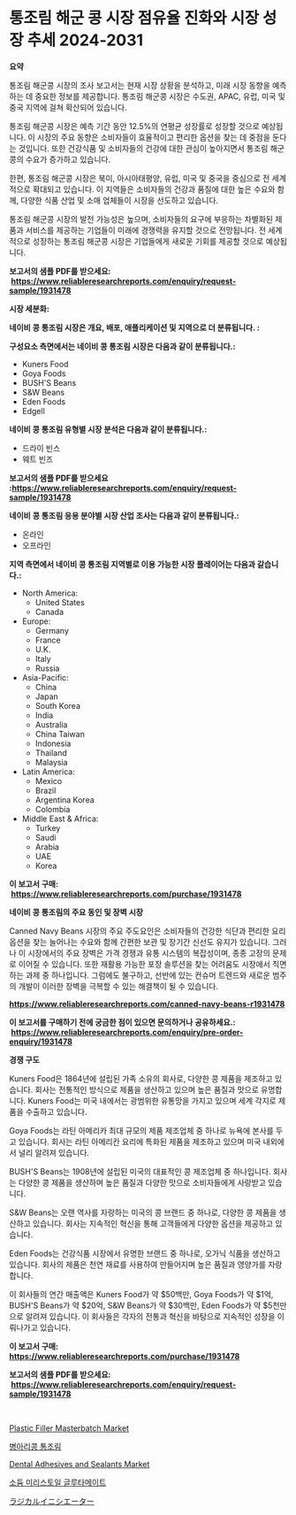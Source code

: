 <p><h1>통조림 해군 콩 시장 점유율 진화와 시장 성장 추세 2024-2031</h1></p><p><strong>요약</strong></p>
<p><p>통조림 해군콩 시장의 조사 보고서는 현재 시장 상황을 분석하고, 미래 시장 동향을 예측하는 데 중요한 정보를 제공합니다. 통조림 해군콩 시장은 수도권, APAC, 유럽, 미국 및 중국 지역에 걸쳐 확산되어 있습니다. </p><p>통조림 해군콩 시장은 예측 기간 동안 12.5%의 연평균 성장률로 성장할 것으로 예상됩니다. 이 시장의 주요 동향은 소비자들이 효율적이고 편리한 옵션을 찾는 데 중점을 둔다는 것입니다. 또한 건강식품 및 소비자들의 건강에 대한 관심이 높아지면서 통조림 해군콩의 수요가 증가하고 있습니다.</p><p>한편, 통조림 해군콩 시장은 북미, 아시아태평양, 유럽, 미국 및 중국을 중심으로 전 세계적으로 확대되고 있습니다. 이 지역들은 소비자들의 건강과 품질에 대한 높은 수요와 함께, 다양한 식품 산업 및 소매 업체들이 시장을 선도하고 있습니다.</p><p>통조림 해군콩 시장의 발전 가능성은 높으며, 소비자들의 요구에 부응하는 차별화된 제품과 서비스를 제공하는 기업들이 미래에 경쟁력을 유지할 것으로 전망됩니다. 전 세계적으로 성장하는 통조림 해군콩 시장은 기업들에게 새로운 기회를 제공할 것으로 예상됩니다.</p></p>
<p><strong>보고서의 샘플 PDF를 받으세요: &nbsp;<a href="https://www.reliableresearchreports.com/enquiry/request-sample/1931478">https://www.reliableresearchreports.com/enquiry/request-sample/1931478</a></strong></p>
<p><strong>시장 세분화:</strong></p>
<p><strong> 네이비 콩 통조림 시장은 개요, 배포, 애플리케이션 및 지역으로 더 분류됩니다. :</strong></p>
<p><strong>구성요소 측면에서는 네이비 콩 통조림 시장은 다음과 같이 분류됩니다.:</strong></p>
<p><ul><li>Kuners Food</li><li>Goya Foods</li><li>BUSH'S Beans</li><li>S&W Beans</li><li>Eden Foods</li><li>Edgell</li></ul></p>
<p><strong> 네이비 콩 통조림 유형별 시장 분석은 다음과 같이 분류됩니다.:</strong></p>
<p><ul><li>드라이 빈스</li><li>웨트 빈즈</li></ul></p>
<p><strong>보고서의 샘플 PDF를 받으세요 :<a href="https://www.reliableresearchreports.com/enquiry/request-sample/1931478">https://www.reliableresearchreports.com/enquiry/request-sample/1931478</a></strong></p>
<p><strong> 네이비 콩 통조림 응용 분야별 시장 산업 조사는 다음과 같이 분류됩니다.:</strong></p>
<p><ul><li>온라인</li><li>오프라인</li></ul></p>
<p><strong>지역 측면에서 네이비 콩 통조림 지역별로 이용 가능한 시장 플레이어는 다음과 같습니다.:</strong></p>
<p><ul>
    <li>
        North America:
        <ul>
            <li>United States</li>
            <li>Canada</li>
        </ul>
    </li>
    <li>
        Europe:
        <ul>
            <li>Germany</li>
            <li>France</li>
            <li>U.K.</li>
            <li>Italy</li>
            <li>Russia</li>
        </ul>
    </li>
    <li>
        Asia-Pacific:
        <ul>
            <li>China</li>
            <li>Japan</li>
            <li>South Korea</li>
            <li>India</li>
            <li>Australia</li>
            <li>China Taiwan</li>
            <li>Indonesia</li>
            <li>Thailand</li>
            <li>Malaysia</li>
        </ul>
    </li>
    <li>
        Latin America:
        <ul>
            <li>Mexico</li>
            <li>Brazil</li>
            <li>Argentina Korea</li>
            <li>Colombia</li>
        </ul>
    </li>
    <li>
        Middle East & Africa:
        <ul>
            <li>Turkey</li>
            <li>Saudi</li>
            <li>Arabia</li>
            <li>UAE</li>
            <li>Korea</li>
        </ul>
    </li>
    </ul></p>
<p><strong>이 보고서 구매: &nbsp;<a href="https://www.reliableresearchreports.com/purchase/1931478">https://www.reliableresearchreports.com/purchase/1931478</a></strong></p>
<p><strong>네이비 콩 통조림의 주요 동인 및 장벽 시장</strong></p>
<p><p>Canned Navy Beans 시장의 주요 주도요인은 소비자들의 건강한 식단과 편리한 요리 옵션을 찾는 늘어나는 수요와 함께 간편한 보관 및 장기간 신선도 유지가 있습니다. 그러나 이 시장에서의 주요 장벽은 가격 경쟁과 유통 시스템의 복잡성이며, 종종 고장의 문제로 이어질 수 있습니다. 또한 재활용 가능한 포장 솔루션을 찾는 어려움도 시장에서 직면하는 과제 중 하나입니다. 그럼에도 불구하고, 선반에 있는 컨슈머 트렌드와 새로운 범주의 개발이 이러한 장벽을 극복할 수 있는 해결책이 될 수 있습니다.</p></p>
<p><strong><a href="https://www.reliableresearchreports.com/canned-navy-beans-r1931478">https://www.reliableresearchreports.com/canned-navy-beans-r1931478</a></strong></p>
<p><strong>이 보고서를 구매하기 전에 궁금한 점이 있으면 문의하거나 공유하세요.: &nbsp;<a href="https://www.reliableresearchreports.com/enquiry/pre-order-enquiry/1931478">https://www.reliableresearchreports.com/enquiry/pre-order-enquiry/1931478</a></strong></p>
<p><strong>경쟁 구도</strong></p>
<p><p>Kuners Food은 1864년에 설립된 가족 소유의 회사로, 다양한 콩 제품을 제조하고 있습니다. 회사는 전통적인 방식으로 제품을 생산하고 있으며 높은 품질과 맛으로 유명합니다. Kuners Food는 미국 내에서는 광범위한 유통망을 가지고 있으며 세계 각지로 제품을 수출하고 있습니다.</p><p>Goya Foods는 라틴 아메리카 최대 규모의 제품 제조업체 중 하나로 뉴욕에 본사를 두고 있습니다. 회사는 라틴 아메리칸 요리에 특화된 제품을 제조하고 있으며 미국 내외에서 널리 알려져 있습니다.</p><p>BUSH'S Beans는 1908년에 설립된 미국의 대표적인 콩 제조업체 중 하나입니다. 회사는 다양한 콩 제품을 생산하며 높은 품질과 다양한 맛으로 소비자들에게 사랑받고 있습니다.</p><p>S&W Beans는 오랜 역사를 자랑하는 미국의 콩 브랜드 중 하나로, 다양한 콩 제품을 생산하고 있습니다. 회사는 지속적인 혁신을 통해 고객들에게 다양한 옵션을 제공하고 있습니다.</p><p>Eden Foods는 건강식품 시장에서 유명한 브랜드 중 하나로, 오가닉 식품을 생산하고 있습니다. 회사의 제품은 천연 재료를 사용하여 만들어지며 높은 품질과 영양가를 자랑합니다.</p><p>이 회사들의 연간 매출액은 Kuners Food가 약 $50백만, Goya Foods가 약 $1억, BUSH'S Beans가 약 $20억, S&W Beans가 약 $30백만, Eden Foods가 약 $5천만으로 알려져 있습니다. 이 회사들은 각자의 전통과 혁신을 바탕으로 지속적인 성장을 이뤄나가고 있습니다.</p></p>
<p><strong>이 보고서 구매: &nbsp; <a href="https://www.reliableresearchreports.com/purchase/1931478">https://www.reliableresearchreports.com/purchase/1931478</a></strong></p>
<p><strong>보고서의 샘플 PDF를 받으세요: &nbsp;<a href="https://www.reliableresearchreports.com/enquiry/request-sample/1931478">https://www.reliableresearchreports.com/enquiry/request-sample/1931478</a></strong><strong></strong></p>
<p>&nbsp;</p>
<p><p><a href="https://issuu.com/reportprime-2/docs/plastic-filler-masterbatch-market-size-2030.pptx">Plastic Filler Masterbatch Market</a></p><p><a href="https://github.com/vs019sa3m8x/Market-Research-Report-List-1/blob/main/976927918542.md">병아리콩 통조림</a></p><p><a href="https://issuu.com/reportprime-2/docs/dental-adhesives-and-sealants-market-size-2030.ppt">Dental Adhesives and Sealants Market</a></p><p><a href="https://github.com/Madalyell456456/Market-Research-Report-List-1/blob/main/364981818543.md">소듐 미리스토일 글루타메이트</a></p><p><a href="https://github.com/DonaldShaw1965/Market-Research-Report-List-1/blob/main/840400620271.md">ラジカルイニシエーター</a></p></p>
